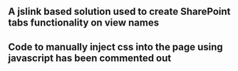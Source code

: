 ## A jslink based solution used to create SharePoint tabs functionality on view names
## Code to manually inject css into the page using javascript has been commented out